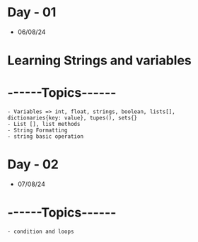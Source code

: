 # Day - 01
- 06/08/24

# Learning Strings and variables
# ------Topics------
    - Variables => int, float, strings, boolean, lists[], dictionaries{key: value}, tupes(), sets{}
    - List [], list methods
    - String Formatting
    - string basic operation

# Day - 02
- 07/08/24
# ------Topics------
    - condition and loops
